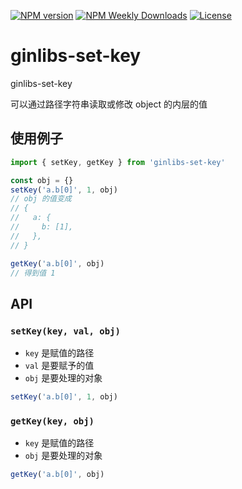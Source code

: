 [![NPM version](https://badgen.net/npm/v/ginlibs-set-key)](https://www.npmjs.com/package/ginlibs-set-key)
[![NPM Weekly Downloads](https://badgen.net/npm/dw/ginlibs-set-key)](https://www.npmjs.com/package/ginlibs-set-key)
[![License](https://badgen.net/npm/license/ginlibs-set-key)](https://www.npmjs.com/package/ginlibs-set-key)

# ginlibs-set-key

ginlibs-set-key

可以通过路径字符串读取或修改 object 的内层的值

## 使用例子

```js
import { setKey, getKey } from 'ginlibs-set-key'

const obj = {}
setKey('a.b[0]', 1, obj)
// obj 的值变成
// {
//   a: {
//     b: [1],
//   },
// }

getKey('a.b[0]', obj)
// 得到值 1
```

## API

### `setKey(key, val, obj)`

- `key` 是赋值的路径
- `val` 是要赋予的值
- `obj` 是要处理的对象

```js
setKey('a.b[0]', 1, obj)
```

### `getKey(key, obj)`

- `key` 是赋值的路径
- `obj` 是要处理的对象

```js
getKey('a.b[0]', obj)
```
